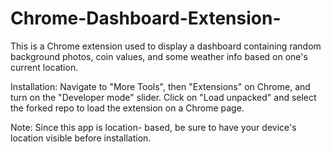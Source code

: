 # Chrome-Dashboard-Extension-
This is a Chrome extension used to display a dashboard containing random background photos, coin values, and some weather info based on one's current location.

Installation:
Navigate to "More Tools", then "Extensions" on Chrome, and turn on the "Developer mode" slider. Click on "Load unpacked" and select the forked repo to load the extension on a Chrome page. 

Note: Since this app is location- based, be sure to have your device's location visible before installation.
